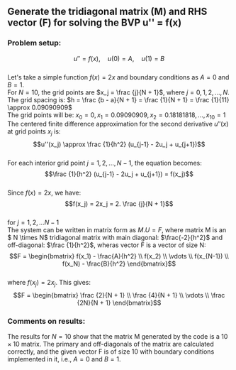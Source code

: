 ## Generate the tridiagonal matrix (M) and RHS vector (F) for solving the BVP u'' = f(x)
### Problem setup:
$$u'' = f(x), \quad u(0) = A, \quad u(1) = B$$  
Let's take a simple function $f(x) = 2x$ and boundary conditions as $A = 0$ and $B = 1$.  
For $N = 10$, the grid points are $x_j = \frac {j}{N + 1}$, where $j = 0, 1, 2,...,N$.  
The grid spacing is: $h = \frac {b - a}{N + 1} = \frac {1}{N + 1} = \frac {1}{11} \approx 0.09090909$  
The grid points will be: $x_0 = 0, x_1 = 0.09090909, x_2 = 0.18181818,...,x_10 = 1$  
The centered finite difference approximation for the second derivative $u''(x)$ at grid points $x_j$ is:
$$u''(x_j) \approx \frac {1}{h^2} (u_{j-1} - 2u_j + u_{j+1})$$  
For each interior grid point $j = 1, 2,...,N-1$, the equation becomes:  
$$\frac {1}{h^2} (u_{j-1} - 2u_j + u_{j+1}) = f(x_j)$$  
Since $f(x) = 2x$, we have:  
$$f(x_j) = 2x_j = 2. \frac {j}{N + 1}$$  
for $j = 1,2,...N-1$  
The system can be written in matrix form as $M.U = F$, where matrix M is an $ N \times N$ tridiagonal matrix with main diagonal: $\frac{-2}{h^2}$ and off-diagonal: $\frac {1}{h^2}$, wheras vector F is a vector of size N:  
$$F = 
\begin{bmatrix}
f(x_1) - \frac{A}{h^2} \\
f(x_2) \\
\vdots \\
f(x_{N-1}) \\
f(x_N) - \frac{B}{h^2}
\end{bmatrix}$$  
where $f(x_j) = 2x_j$. This gives:  
$$F = 
\begin{bmatrix}
\frac {2}{N + 1} \\
\frac {4}{N + 1} \\
\vdots \\
\frac {2N}{N + 1}
\end{bmatrix}$$

### Comments on results:
The results for $N = 10$ show that the matrix M generated by the code is a $10 \times 10$ matrix. The primary and off-diagonals of the matrix are calculated correctly, and the given vector F is of size 10 with boundary conditions implemented in it, i.e., $A = 0$ and $B = 1$.
